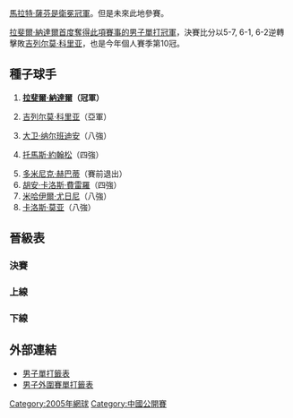 [馬拉特·薩芬是衛冕冠軍](https://zh.wikipedia.org/wiki/馬拉特·薩芬 "wikilink")。但是未來此地參賽。

[拉斐爾·納達爾首度奪得此項賽事的男子單打冠軍](https://zh.wikipedia.org/wiki/拉斐爾·納達爾 "wikilink")，決賽比分以5-7,
6-1, 6-2逆轉擊敗[吉列尔莫·科里亚](../Page/吉列尔莫·科里亚.md "wikilink")，也是今年個人賽季第10冠。

## 種子球手

1.  **[拉斐爾·納達爾](https://zh.wikipedia.org/wiki/拉斐爾·納達爾 "wikilink")（冠軍）**

2.  [吉列尔莫·科里亚](../Page/吉列尔莫·科里亚.md "wikilink")（亞軍）

3.  [大卫·纳尔班迪安](../Page/大卫·纳尔班迪安.md "wikilink")（八強）

4.  [托馬斯·約翰松](https://zh.wikipedia.org/wiki/托馬斯·約翰松 "wikilink")（四強）

<!-- end list -->

5.   [多米尼克·赫巴蒂](https://zh.wikipedia.org/wiki/多米尼克·赫巴蒂 "wikilink")（賽前退出）
6.
    [胡安·卡洛斯·費雷羅](https://zh.wikipedia.org/wiki/胡安·卡洛斯·費雷羅 "wikilink")（四強）
7.   [米哈伊爾·尤日尼](../Page/米哈伊爾·尤日尼.md "wikilink")（八強）
8.   [卡洛斯·莫亚](https://zh.wikipedia.org/wiki/卡洛斯·莫亚 "wikilink")（八強）

## 晉級表

### 決賽

### 上線

### 下線

## 外部連結

  - [男子單打籤表](http://www.atpworldtour.com/posting/2005/747/mds.pdf)
  - [男子外圍賽單打籤表](http://www.atpworldtour.com/posting/2005/747/qs.pdf)

[Category:2005年網球](https://zh.wikipedia.org/wiki/Category:2005年網球 "wikilink")
[Category:中國公開賽](https://zh.wikipedia.org/wiki/Category:中國公開賽 "wikilink")